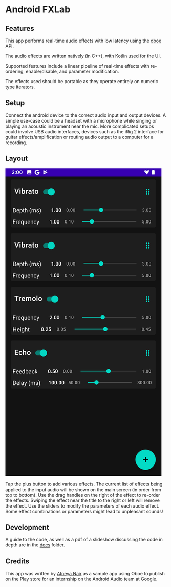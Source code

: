 # Android FXLab

## Features
This app performs real-time audio effects with low latency using the [oboe](https://www.github.com/google/oboe) API. 

The audio effects are written natively (in C++), with Kotlin used for the UI.

Supported features include a linear pipeline of real-time effects with re-ordering, enable/disable, and parameter modification.

The effects used should be portable as they operate entirely on numeric type iterators.

## Setup
Connect the android device to the correct audio input and output devices. A simple use-case could be a headset with a microphone while singing or playing an acoustic instrument near the mic. More complicated setups could involve USB audio interfaces, devices such as the iRig 2 interface for guitar effects/amplification or routing audio output to a computer for a recording. 

## Layout

![Screenshot (dark mode)](screenshot.png)

Tap the plus button to add various effects. The current list of effects being applied to the input audio will be shown on the main screen (in order from top to bottom). Use the drag handles on the right of the effect to re-order the effects. Swiping the effect near the title to the right or left will remove the effect. Use the sliders to modify the parameters of each audio effect. Some effect combinations or parameters might lead to unpleasant sounds!

## Development

A guide to the code, as well as a pdf of a slideshow discussing the code in depth are in the [docs](docs) folder.

## Credits
This app was written by [Atneya Nair](https://www.github.com/atneya)
as a sample app using Oboe to publish on the Play store for an internship on 
the Android Audio team at Google.
